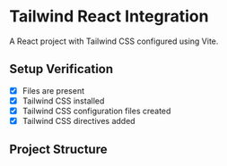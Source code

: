 # Tailwind React Integration

A React project with Tailwind CSS configured using Vite.

## Setup Verification

- [x] Files are present
- [x] Tailwind CSS installed
- [x] Tailwind CSS configuration files created
- [x] Tailwind CSS directives added

## Project Structure
